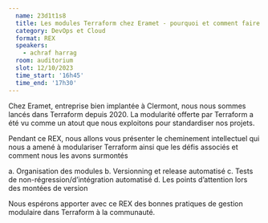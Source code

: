 ```yaml
---
  name: 23d1t1s8
  title: Les modules Terraform chez Eramet - pourquoi et comment faire ?
  category: DevOps et Cloud
  format: REX
  speakers: 
    - achraf harrag
  room: auditorium
  slot: 12/10/2023
  time_start: '16h45'
  time_end: '17h30'
---
```

Chez Eramet, entreprise bien implantée à Clermont, nous nous sommes lancés dans Terraform depuis 2020. La modularité offerte par Terraform a été vu comme un atout que nous exploitons pour standardiser nos projets. 

Pendant ce REX, nous allons vous présenter le cheminement intellectuel qui nous a amené à modulariser Terraform ainsi que les défis associés et comment nous les avons surmontés

a.	Organisation des modules
b.	Versionning et release automatisé
c.	Tests de non-régression/d’intégration automatisé
d.	Les points d’attention lors des montées de version

Nous espérons apporter avec ce REX des bonnes pratiques de gestion modulaire dans Terraform à la communauté.

